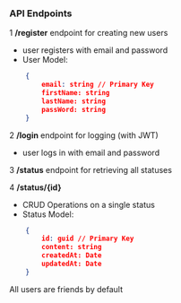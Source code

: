 ### API Endpoints

1 **/register** endpoint for creating new users
- user registers with email and password
- User Model:
```json
    {
        email: string // Primary Key
        firstName: string
        lastName: string
        passWord: string
    }
```

2 **/login** endpoint for logging (with JWT)
- user logs in with email and password

3 **/status** endpoint for retrieving all statuses

4 **/status/{id}**
- CRUD Operations on a single status
- Status Model:
```json
    {
        id: guid // Primary Key
        content: string
        createdAt: Date
        updatedAt: Date
    }
```

All users are friends by default